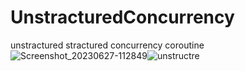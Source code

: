 # UnstracturedConcurrency
unstractured stractured  concurrency coroutine
![Screenshot_20230627-112849](https://github.com/Arjun-00/UnstracturedConcurrency/assets/76726126/e57afdf7-6a39-4265-b0f0-5e2c77acbbe9)![unstructre](https://github.com/Arjun-00/UnstracturedConcurrency/assets/76726126/c5adfe07-1e0e-403c-bcd6-01fb9acd168f)
